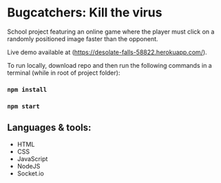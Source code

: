 # Bugcatchers: Kill the virus

School project featuring an online game where the player must click on a randomly positioned image faster than the opponent.

Live demo available at (https://desolate-falls-58822.herokuapp.com/).

To run locally, download repo and then run the following commands in a terminal (while in root of project folder):

### `npm install`
### `npm start`

## Languages & tools:

* HTML
* CSS
* JavaScript
* NodeJS
* Socket.io
